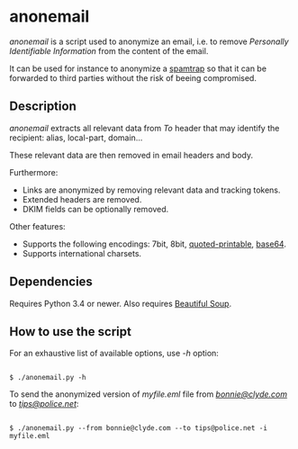 # anonemail

*anonemail* is a script used to anonymize an email, i.e. to remove *Personally Identifiable Information* from the content of the email.

It can be used for instance to anonymize a [spamtrap](https://en.wikipedia.org/wiki/Spamtrap) so that it can be forwarded to third parties without the risk of beeing compromised. 



## Description

*anonemail* extracts all relevant data from *To* header that may identify the recipient: alias, local-part, domain... 

These relevant data are then removed in email headers and body.

Furthermore:

 - Links are anonymized by removing relevant data and tracking tokens.
 - Extended headers are removed. 
 - DKIM fields can be optionally removed.

Other features:

 - Supports the following encodings: 7bit, 8bit,
   [quoted-printable](https://en.wikipedia.org/wiki/Quoted-printable),
   [base64](https://en.wikipedia.org/wiki/Base64).
 - Supports international charsets.



## Dependencies

Requires Python 3.4 or newer.
Also requires [Beautiful Soup](http://www.crummy.com/software/BeautifulSoup/).



## How to use the script

For an exhaustive list of available options, use *-h* option:

<code>
$ ./anonemail.py -h
</code>

To send the anonymized version of *myfile.eml* file from *bonnie@clyde.com* to *tips@police.net*:

<code>
$ ./anonemail.py --from bonnie@clyde.com --to tips@police.net -i myfile.eml
</code>

